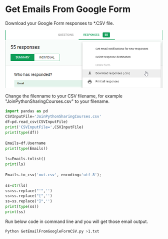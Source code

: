 # Get Emails From Google Form

Download your Google Form responses to \*.CSV file.

![](/assets/import.png)

Change the filenname to your CSV filename, for example "JoinPythonSharingCourses.csv" to your filename.

```py
import pandas as pd
CSVInputFile='JoinPythonSharingCourses.csv'
df=pd.read_csv(CSVInputFile)
print('CSVInputFile=',CSVInputFile)
print(type(df))

Emails=df.Username
print(type(Emails))

ls=Emails.tolist()
print(ls)

Emails.to_csv('out.csv', encoding='utf-8');

ss=str(ls)
ss=ss.replace("'",'')
ss=ss.replace("[",'')
ss=ss.replace("]",'')
print(type(ss))
print(ss)
```

Run below code in command line and you will get those email output.

```bash
Python GetEmailFromGoogleFormCSV.py >1.txt
```





